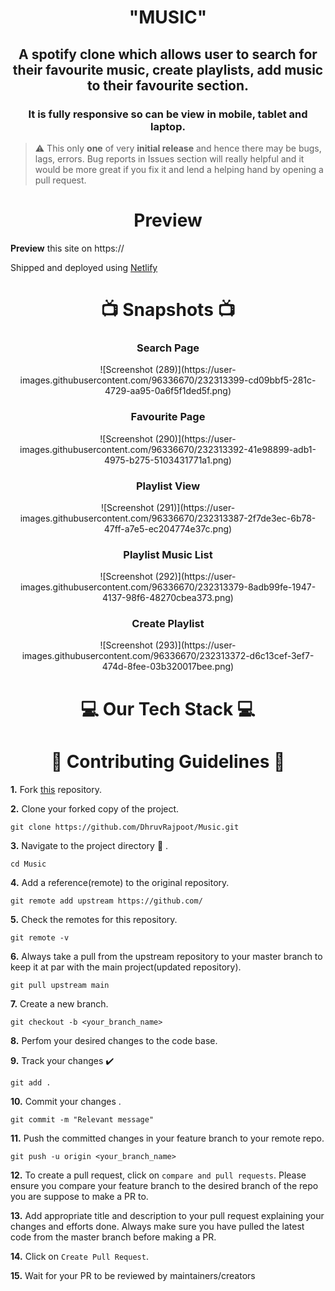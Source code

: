 <h1 align="center" > "MUSIC" </h1>
<h2 align="center"> A spotify clone which allows user to search for their favourite music, create playlists, add music to their favourite section. </h2>
<h3 align="center">It is fully responsive so can be view in mobile, tablet and laptop.</h3>

> ⚠️ This only **one** of very **__initial release__** and hence there may be bugs, lags, errors.
> Bug reports in Issues section will really helpful and it would be more great if you fix it and lend a helping hand by opening a pull request.

<div> <h1 align="center">  Preview </h1>
  <b>Preview</b> this site on https://
  
  Shipped and deployed using [Netlify](https://www.netlify.com/)
</div>


<div class="img" align="center" >
  <h1 align="center">📺 Snapshots 📺</h1>
  
  <h3 align="center">Search Page</h3>
![Screenshot (289)](https://user-images.githubusercontent.com/96336670/232313399-cd09bbf5-281c-4729-aa95-0a6f5f1ded5f.png)

  <h3 align="center">Favourite Page</h3>
   ![Screenshot (290)](https://user-images.githubusercontent.com/96336670/232313392-41e98899-adb1-4975-b275-5103431771a1.png)

    
  <h3 align="center">Playlist View</h3>
![Screenshot (291)](https://user-images.githubusercontent.com/96336670/232313387-2f7de3ec-6b78-47ff-a7e5-ec204774e37c.png)


  <h3 align="center">Playlist Music List</h3>
  ![Screenshot (292)](https://user-images.githubusercontent.com/96336670/232313379-8adb99fe-1947-4137-98f6-48270cbea373.png)

  <h3 align="center">Create Playlist</h3>
  ![Screenshot (293)](https://user-images.githubusercontent.com/96336670/232313372-d6c13cef-3ef7-474d-8fee-03b320017bee.png)

  </div>
  
<div class="tech_stack"> <h1 align="center"> 💻 Our Tech Stack 💻</h1>
  <div class="label" align="center" >
  </div>
</div>

<div class="contribute"> <h1 align="center"> 📌 Contributing Guidelines  📌</h1> 
  
**1.**  Fork [this]() repository.

**2.**  Clone your forked copy of the project.
```
git clone https://github.com/DhruvRajpoot/Music.git
```
**3.** Navigate to the project directory :file_folder: .
```
cd Music
```
**4.** Add a reference(remote) to the original repository.
```
git remote add upstream https://github.com/
```
**5.** Check the remotes for this repository.
```
git remote -v
```
**6.** Always take a pull from the upstream repository to your master branch to keep it at par with the main project(updated repository).
```
git pull upstream main
```
**7.** Create a new branch.
```
git checkout -b <your_branch_name>
```
**8.** Perfom your desired changes to the code base.


**9.** Track your changes :heavy_check_mark: 
```
git add . 
```
**10.** Commit your changes .
```
git commit -m "Relevant message"
```
**11.** Push the committed changes in your feature branch to your remote repo.
```
git push -u origin <your_branch_name>
```
**12.** To create a pull request, click on `compare and pull requests`. Please ensure you compare your feature branch to the desired branch of the repo you are suppose to make a PR to.

**13.** Add appropriate title and description to your pull request explaining your changes and efforts done. Always make sure you have pulled the latest code from the master branch before making a PR.

**14.** Click on `Create Pull Request`.
  
**15.** Wait for your PR to be reviewed by maintainers/creators

</div>
